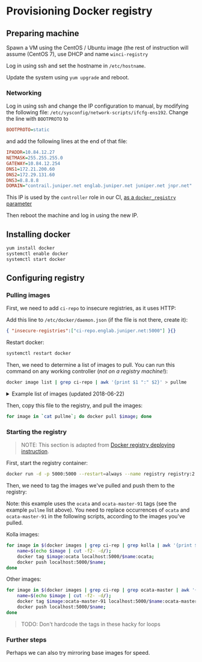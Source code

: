 # Provisioning Docker registry

## Preparing machine

Spawn a VM using the CentOS / Ubuntu image (the rest of instruction will assume (CentOS 7),
use DHCP and name `winci-registry`

Log in using ssh and set the hostname in `/etc/hostname`.

Update the system using `yum upgrade` and reboot.

### Networking

Log in using ssh and change the IP configuration to manual, by modifying the following file:
`/etc/sysconfig/network-scripts/ifcfg-ens192`. Change the line with `BOOTPROTO` to

```ini
BOOTPROTO=static
```

and add the following lines at the end of that file:

```ini
IPADDR=10.84.12.27
NETMASK=255.255.255.0
GATEWAY=10.84.12.254
DNS1=172.21.200.60
DNS2=172.29.131.60
DNS3=8.8.8.8
DOMAIN="contrail.juniper.net englab.juniper.net juniper.net jnpr.net"
```

This IP is used by the `controller` role in our CI,
[as a `docker_registry` parameter][controller-docker-registry-param]

Then reboot the machine and log in using the new IP.

[controller-docker-registry-param]: https://github.com/Juniper/contrail-windows-ci/blob/development/ansible/roles/controller/defaults/main.yml#L1

## Installing docker

```bash
yum install docker
systemctl enable docker
systemctl start docker
```

## Configuring registry

### Pulling images

First, we need to add `ci-repo` to insecure registries, as it uses HTTP:

Add this line to `/etc/docker/daemon.json` (if the file is not there, create it):

```json
{ "insecure-registries":["ci-repo.englab.juniper.net:5000"] }{}
```

Restart docker:
```bash
systemctl restart docker
```

Then, we need to determine a list of images to pull. You can run this command
on any working controller (*not on a registry machine!*):

```bash
docker image list | grep ci-repo | awk '{print $1 ":" $2}' > pullme
```

<details><summary>Example list of images (updated 2018-06-22)</summary>
```
ci-repo.englab.juniper.net:5000/kolla/centos-binary-glance-api:ocata
ci-repo.englab.juniper.net:5000/kolla/centos-binary-glance-registry:ocata
ci-repo.englab.juniper.net:5000/kolla/centos-binary-nova-compute:ocata
ci-repo.englab.juniper.net:5000/kolla/centos-binary-nova-placement-api:ocata
ci-repo.englab.juniper.net:5000/kolla/centos-binary-nova-novncproxy:ocata
ci-repo.englab.juniper.net:5000/kolla/centos-binary-nova-api:ocata
ci-repo.englab.juniper.net:5000/kolla/centos-binary-nova-conductor:ocata
ci-repo.englab.juniper.net:5000/kolla/centos-binary-nova-consoleauth:ocata
ci-repo.englab.juniper.net:5000/kolla/centos-binary-nova-ssh:ocata
ci-repo.englab.juniper.net:5000/kolla/centos-binary-nova-scheduler:ocata
ci-repo.englab.juniper.net:5000/kolla/centos-binary-keystone:ocata
ci-repo.englab.juniper.net:5000/kolla/centos-binary-neutron-server:ocata
ci-repo.englab.juniper.net:5000/kolla/centos-binary-neutron-metadata-agent:ocata
ci-repo.englab.juniper.net:5000/kolla/centos-binary-swift-account:ocata
ci-repo.englab.juniper.net:5000/kolla/centos-binary-swift-object:ocata
ci-repo.englab.juniper.net:5000/kolla/centos-binary-swift-rsyncd:ocata
ci-repo.englab.juniper.net:5000/kolla/centos-binary-swift-object-expirer:ocata
ci-repo.englab.juniper.net:5000/kolla/centos-binary-swift-proxy-server:ocata
ci-repo.englab.juniper.net:5000/kolla/centos-binary-swift-container:ocata
ci-repo.englab.juniper.net:5000/kolla/centos-binary-barbican-api:ocata
ci-repo.englab.juniper.net:5000/kolla/centos-binary-barbican-keystone-listener:ocata
ci-repo.englab.juniper.net:5000/kolla/centos-binary-barbican-worker:ocata
ci-repo.englab.juniper.net:5000/kolla/centos-binary-heat-api:ocata
ci-repo.englab.juniper.net:5000/kolla/centos-binary-heat-api-cfn:ocata
ci-repo.englab.juniper.net:5000/kolla/centos-binary-heat-engine:ocata
ci-repo.englab.juniper.net:5000/kolla/centos-binary-horizon:ocata
ci-repo.englab.juniper.net:5000/kolla/centos-binary-swift-base:ocata
ci-repo.englab.juniper.net:5000/kolla/centos-binary-memcached:ocata
ci-repo.englab.juniper.net:5000/kolla/centos-binary-cron:ocata
ci-repo.englab.juniper.net:5000/kolla/centos-binary-rabbitmq:ocata
ci-repo.englab.juniper.net:5000/kolla/centos-binary-kolla-toolbox:ocata
ci-repo.englab.juniper.net:5000/kolla/centos-binary-nova-libvirt:ocata
ci-repo.englab.juniper.net:5000/kolla/centos-binary-fluentd:ocata
ci-repo.englab.juniper.net:5000/kolla/centos-binary-mariadb:ocata
ci-repo.englab.juniper.net:5000/contrail-openstack-neutron-init:ocata-master-91
ci-repo.englab.juniper.net:5000/contrail-openstack-compute-init:ocata-master-91
```
</details>

Then, copy this file to the registry, and pull the images:

```bash
for image in `cat pullme`; do docker pull $image; done
```

### Starting the registry

> NOTE: This section is adapted from [Docker registry deploying instruction][docker-registry-deploying].

First, start the registry container:

```bash
docker run -d -p 5000:5000 --restart=always --name registry registry:2
```

Then, we need to tag the images we've pulled and push them to the registry:

Note: this example uses the `ocata` and `ocata-master-91` tags
(see the example `pullme` list above).
You need to replace occurrences of `ocata` and `ocata-master-91`
in the following scripts, according to the images you've pulled.

Kolla images:

```bash
for image in $(docker images | grep ci-rep | grep kolla | awk '{print $1}'); do
    name=$(echo $image | cut -f2- -d/);
    docker tag $image:ocata localhost:5000/$name:ocata;
    docker push localhost:5000/$name;
done
```

Other images:

```bash
for image in $(docker images | grep ci-rep | grep ocata-master | awk '{print $1}'); do
    name=$(echo $image | cut -f2- -d/);
    docker tag $image:ocata-master-91 localhost:5000/$name:ocata-master-91;
    docker push localhost:5000/$name;
done
```

> TODO: Don't hardcode the tags in these hacky for loops

### Further steps

Perhaps we can also try mirroring base images for speed.

[docker-registry-deploying]: https://docs.docker.com/registry/deploying/
